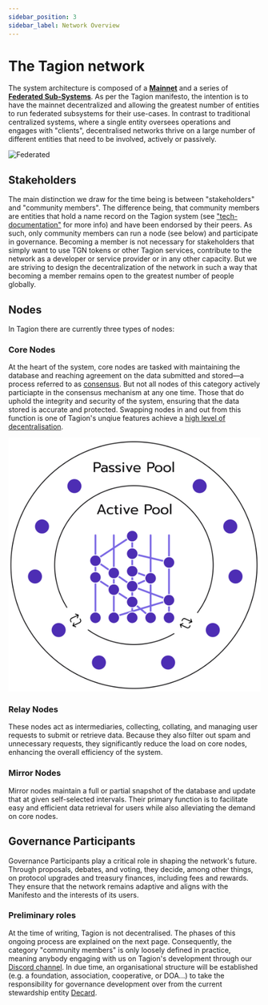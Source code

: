 ```yaml
---
sidebar_position: 3
sidebar_label: Network Overview
---
```


# The Tagion network

The system architecture is composed of a [**Mainnet**](/gov/glossary#tagion-mainnet) and a series of [**Federated Sub-Systems**](/gov/glossary#federated-subsystem). As per the Tagion manifesto, the intention is to have the mainnet decentralized and allowing the greatest number of entities to run federated subsystems for their use-cases. In contrast to traditional centralized systems, where a single entity oversees operations and engages with "clients", decentralised networks thrive on a large number of different entities that need to be involved, actively or passively. 

![Federated](/img/Federated.png)

## Stakeholders

The main distinction we draw for the time being is between "stakeholders" and "community members". The difference being, that community members are entities that hold a name record on the Tagion system (see ["tech-documentation"](https://docs.tagion.org/tech/protocols/dart/dartindex#dart-namerecords--hashkeys) for more info) and have been endorsed by their peers. As such, only community members can run a node (see below) and participate in governance. 
Becoming a member is not necessary for stakeholders that simply want to use TGN tokens or other Tagion services, contribute to the network as a developer or service provider or in any other capacity. But we are striving to design the decentralization of the network in such a way that becoming a member remains open to the greatest number of people globally.  


## Nodes

In Tagion there are currently three types of nodes: 

### Core Nodes
At the heart of the system, core nodes are tasked with maintaining the database and reaching agreement on the data submitted and stored—a process referred to as [consensus](/gov/glossary#consensus). But not all nodes of this category actively particiapte in the consensus mechanism at any one time. Those that do uphold the integrity and security of the system, ensuring that the data stored is accurate and protected. Swapping nodes in and out from this function is one of Tagion's unqiue features achieve a [high level of decentralisation](https://docs.tagion.org/gov/governance_areas/network_formation/introductions). 
<div class="text--right"> 
  <img src="https://github.com/tagion/tagion/blob/56dd2182ffde18a9e1fe32e15bf7539762bbfeb0/assets/pools.png" /> 
</div>


### Relay Nodes
These nodes act as intermediaries, collecting, collating, and managing user requests to submit or retrieve data. Because they also filter out spam and unnecessary requests, they significantly reduce the load on core nodes, enhancing the overall efficiency of the system. 

### Mirror Nodes
Mirror nodes maintain a full or partial snapshot of the database and update that at given self-selected intervals. Their primary function is to facilitate easy and efficient data retrieval for users while also alleviating the demand on core nodes. 


## Governance Participants

Governance Participants play a critical role in shaping the network's future. Through proposals, debates, and voting, they decide, among other things, on protocol upgrades and treasury finances, including fees and rewards. They ensure that the network remains adaptive and aligns with the Manifesto and the interests of its users. 

### Preliminary roles

At the time of writing, Tagion is not decentralised. The phases of this ongoing process are explained on the next page. 
Consequently, the category "community members" is only loosely defined in practice, meaning anybody engaging with us on Tagion's development through our [Discord channel](https://discord.gg/wE4AA64a). 
In due time, an organisational structure will be established (e.g. a foundation, association, cooperative, or DOA...) to take the responsibility for governance development over from the current stewardship entity [Decard](https://www.tagion.org/about/).
